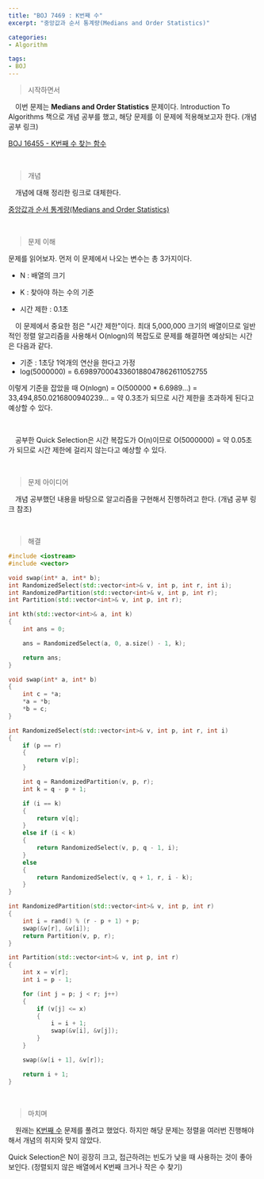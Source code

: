 ```yaml
---
title: "BOJ 7469 : K번째 수"
excerpt: "중앙값과 순서 통계량(Medians and Order Statistics)"

categories:
- Algorithm

tags:
- BOJ
---
```


> 시작하면서

　이번 문제는 **Medians and Order Statistics** 문제이다. Introduction To Algorithms 책으로 개념 공부를 했고, 해당 문제를 이 문제에 적용해보고자 한다. (개념 공부 링크)

[BOJ 16455 - K번째 수 찾는 함수](https://www.acmicpc.net/problem/16455)    

​    

> 개념

　개념에 대해 정리한 링크로 대체한다.

[중앙값과 순서 통계량(Medians and Order Statistics)](https://gyutaelee.github.io/algorithm/Medians_and_Order_Statistics/) 

​    

> 문제 이해

   문제를 읽어보자. 먼저 이 문제에서 나오는 변수는 총 3가지이다.

- N : 배열의 크기

- K : 찾아야 하는 수의 기준

- 시간 제한 : 0.1초


　이 문제에서 중요한 점은 "시간 제한"이다. 최대 5,000,000 크기의 배열이므로 일반적인 정렬 알고리즘을 사용해서 O(nlogn)의 복잡도로 문제를 해결하면 예상되는 시간은 다음과 같다.

- 기준 : 1초당 1억개의 연산을 한다고 가정
- log(5000000) = 6.6989700043360188047862611052755‬

이렇게 기준을 잡았을 때 O(nlogn) = O(500000 * 6.6989...‬) = 33,494,850.0216800940239...  = 약 0.3초가 되므로 시간 제한을 초과하게 된다고 예상할 수 있다.

​    

　공부한 Quick Selection은 시간 복잡도가 O(n)이므로 O(5000000) = 약 0.05초가 되므로 시간 제한에 걸리지 않는다고 예상할 수 있다.

​    

> 문제 아이디어

　개념 공부했던 내용을 바탕으로 알고리즘을 구현해서 진행하려고 한다. (개념 공부 링크 참조)

​    

>해결

```c++
#include <iostream>
#include <vector>

void swap(int* a, int* b);
int RandomizedSelect(std::vector<int>& v, int p, int r, int i);
int RandomizedPartition(std::vector<int>& v, int p, int r);
int Partition(std::vector<int>& v, int p, int r);

int kth(std::vector<int>& a, int k)
{
	int ans = 0;

	ans = RandomizedSelect(a, 0, a.size() - 1, k);

	return ans;
}

void swap(int* a, int* b)
{
	int c = *a;
	*a = *b;
	*b = c;
}

int RandomizedSelect(std::vector<int>& v, int p, int r, int i)
{
	if (p == r)
	{
		return v[p];
	}

	int q = RandomizedPartition(v, p, r);
	int k = q - p + 1;

	if (i == k)
	{
		return v[q];
	}
	else if (i < k)
	{
		return RandomizedSelect(v, p, q - 1, i);
	}
	else
	{
		return RandomizedSelect(v, q + 1, r, i - k);
	}
}

int RandomizedPartition(std::vector<int>& v, int p, int r)
{
	int i = rand() % (r - p + 1) + p;
	swap(&v[r], &v[i]);
	return Partition(v, p, r);
}

int Partition(std::vector<int>& v, int p, int r)
{
	int x = v[r];
	int i = p - 1;

	for (int j = p; j < r; j++)
	{
		if (v[j] <= x)
		{
			i = i + 1;
			swap(&v[i], &v[j]);
		}
	}

	swap(&v[i + 1], &v[r]);

	return i + 1;
}
```

​    

> 마치며

　원래는 [K번째 수](https://www.acmicpc.net/problem/7469) 문제를 풀려고 했었다. 하지만 해당 문제는 정렬을 여러번 진행해야해서 개념의 취지와 맞지 않았다.

Quick Selection은 N이 굉장히 크고, 접근하려는 빈도가 낮을 때 사용하는 것이 좋아보인다. (정렬되지 않은 배열에서 K번째 크거나 작은 수 찾기)